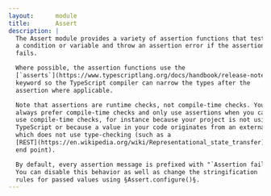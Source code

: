 ```yaml
---
layout:      module
title:       Assert
description: |
  The Assert module provides a variety of assertion functions that test
  a condition or variable and throw an assertion error if the assertion
  fails.

  Where possible, the assertion functions use the
  [`asserts`](https://www.typescriptlang.org/docs/handbook/release-notes/typescript-3-7.html#assertion-functions)
  keyword so the TypeScript compiler can narrow the types after the
  assertion where applicable.

  Note that assertions are runtime checks, not compile-time checks. You should
  always prefer compile-time checks and only use assertions when you cannot
  use compile-time checks, for instance because your project is not using
  TypeScript or because a value in your code originates from an external API
  which does not use type-checking (such as a
  [REST](https://en.wikipedia.org/wiki/Representational_state_transfer)
  end point).

  By default, every assertion message is prefixed with "`Assertion failed`".
  You can disable this behavior as well as change the stringification
  rules for passed values using §Assert.configure()§.
---
```

